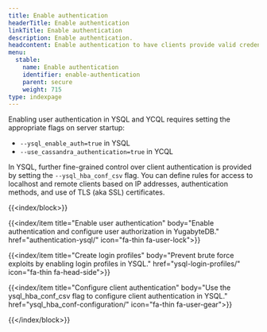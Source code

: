 ```yaml
---
title: Enable authentication
headerTitle: Enable authentication
linkTitle: Enable authentication
description: Enable authentication.
headcontent: Enable authentication to have clients provide valid credentials before they can connect
menu:
  stable:
    name: Enable authentication
    identifier: enable-authentication
    parent: secure
    weight: 715
type: indexpage
---
```


Enabling user authentication in YSQL and YCQL requires setting the appropriate flags on server startup:

- `--ysql_enable_auth=true` in YSQL
- `--use_cassandra_authentication=true` in YCQL

In YSQL, further fine-grained control over client authentication is provided by setting the `--ysql_hba_conf_csv` flag. You can define rules for access to localhost and remote clients based on IP addresses, authentication methods, and use of TLS (aka SSL) certificates.

{{<index/block>}}

  {{<index/item
    title="Enable user authentication"
    body="Enable authentication and configure user authorization in YugabyteDB."
    href="authentication-ysql/"
    icon="fa-thin fa-user-lock">}}

  {{<index/item
    title="Create login profiles"
    body="Prevent brute force exploits by enabling login profiles in YSQL."
    href="ysql-login-profiles/"
    icon="fa-thin fa-head-side">}}

  {{<index/item
    title="Configure client authentication"
    body="Use the ysql_hba_conf_csv flag to configure client authentication in YSQL."
    href="ysql_hba_conf-configuration/"
    icon="fa-thin fa-user-gear">}}

{{</index/block>}}
